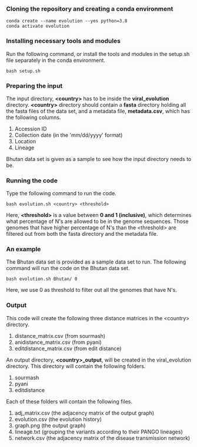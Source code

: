 <h3>Cloning the repository and creating a conda environment</h3>

```
conda create --name evolution --yes python=3.8
conda activate evolution
```

<h3>Installing necessary tools and modules</h3>

Run the following command, or install the tools and modules in the setup.sh file separately in the conda environment.
```
bash setup.sh
```

<h3>Preparing the input</h3>

The input directory, **\<country\>** has to be inside the **viral_evolution** directory. **\<country\>** directory should contain a **fasta** directory holding all the fasta files of the data set, and a metadata file, **metadata.csv**, which has the following columns.
1. Accession ID
2. Collection date (in the 'mm/dd/yyyy' format)
3. Location
4. Lineage

Bhutan data set is given as a sample to see how the input directory needs to be.

<h3>Running the code</h3>

Type the following command to run the code.

```
bash evolution.sh <country> <threshold>
```
Here, **\<threshold\>** is a value between **0 and 1 (inclusive)**, which determines what percentage of N's are allowed to be in the genome sequences. Those genomes that have higher percentage of N's than the \<threshold\> are filtered out from both the fasta directory and the metadata file.

<h3>An example</h3>

The Bhutan data set is provided as a sample data set to run. The following command will run the code on the Bhutan data set.

```
bash evolution.sh Bhutan/ 0
```

Here, we use 0 as threshold to filter out all the genomes that have N's.

<h3>Output</h3>

This code will create the following three distance matrices in the \<country\> directory.
1. distance_matrix.csv (from sourmash)
2. anidistance_matrix.csv (from pyani)
3. editdistance_matrix.csv (from edit distance)
   
An output directory, **\<country\>_output**, will be created in the viral_evolution directory. This directory will contain the following folders.
1. sourmash
2. pyani
3. editdistance

Each of these folders will contain the following files.
1. adj_matrix.csv (the adjacency matrix of the output graph)
2. evolution.csv (the evolution history)
3. graph.png (the output graph)
4. lineage.txt (grouping the variants according to their PANGO lineages)
5. network.csv (the adjacency matrix of the disease transmission network)
